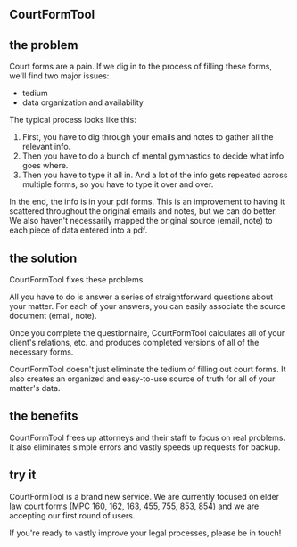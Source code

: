 ## CourtFormTool

## the problem

Court forms are a pain. If we dig in to the process of filling these forms, we'll find two major issues:

-   tedium
-   data organization and availability

The typical process looks like this:

1. First, you have to dig through your emails and notes to gather all the relevant info.
1. Then you have to do a bunch of mental gymnastics to decide what info goes where.
1. Then you have to type it all in. And a lot of the info gets repeated across multiple forms, so you have to type it over and over.

In the end, the info is in your pdf forms. This is an improvement to having it scattered throughout the original emails and notes, but we can do better. We also haven't necessarily mapped the original source (email, note) to each piece of data entered into a pdf.

## the solution

CourtFormTool fixes these problems.

All you have to do is answer a series of straightforward questions about your matter. For each of your answers, you can easily associate the source document (email, note).

Once you complete the questionnaire, CourtFormTool calculates all of your client's relations, etc. and produces completed versions of all of the necessary forms.

CourtFormTool doesn't just eliminate the tedium of filling out court forms. It also creates an organized and easy-to-use source of truth for all of your matter's data.

## the benefits

CourtFormTool frees up attorneys and their staff to focus on real problems. It also eliminates simple errors and vastly speeds up requests for backup.

## try it

CourtFormTool is a brand new service. We are currently focused on elder law court forms (MPC 160, 162, 163, 455, 755, 853, 854) and we are accepting our first round of users.

If you're ready to vastly improve your legal processes, please be in touch!
